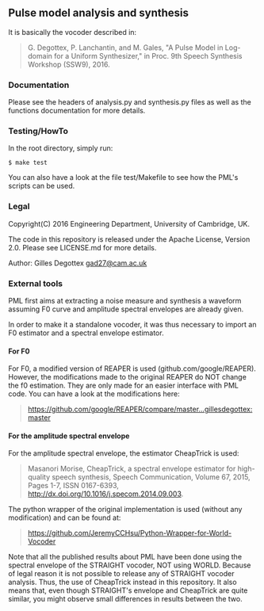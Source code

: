 ## Pulse model analysis and synthesis

It is basically the vocoder described in:
> G. Degottex, P. Lanchantin, and M. Gales, "A Pulse Model in Log-domain
>    for a Uniform Synthesizer," in Proc. 9th Speech Synthesis Workshop
>    (SSW9), 2016.

### Documentation
Please see the headers of analysis.py and synthesis.py files as well as the
functions documentation for more details.

### Testing/HowTo
In the root directory, simply run:
```make
$ make test
```

You can also have a look at the file test/Makefile to see how the PML's scripts can be used.

### Legal

Copyright(C) 2016 Engineering Department, University of Cambridge, UK.

The code in this repository is released under the Apache License, Version 2.0.
Please see LICENSE.md for more details.

Author: Gilles Degottex <gad27@cam.ac.uk>

### External tools
PML first aims at extracting a noise measure and synthesis a waveform assuming F0 curve and amplitude spectral envelopes are already given.

In order to make it a standalone vocoder, it was thus necessary to import an F0 estimator and a spectral envelope estimator.

#### For F0
For F0, a modified version of REAPER is used (github.com/google/REAPER).
However, the modifications made to the original REAPER do NOT change the f0 estimation.
They are only made for an easier interface with PML code.
You can have a look at the modifications here:
> https://github.com/google/REAPER/compare/master...gillesdegottex:master

#### For the amplitude spectral envelope
For the amplitude spectral envelope, the estimator CheapTrick is used:

> Masanori Morise, CheapTrick, a spectral envelope estimator for high-quality speech synthesis, Speech Communication, Volume 67, 2015, Pages 1-7, ISSN 0167-6393, http://dx.doi.org/10.1016/j.specom.2014.09.003.

The python wrapper of the original implementation is used (without any modification) and can be found at:
> https://github.com/JeremyCCHsu/Python-Wrapper-for-World-Vocoder

Note that all the published results about PML have been done using the spectral envelope of the STRAIGHT vocoder, NOT using WORLD.
Because of legal reason it is not possible to release any of STRAIGHT vocoder analysis. Thus, the use of CheapTrick instead in this repository.
It also means that, even though STRAIGHT's envelope and CheapTrick are quite similar, you might observe small differences in results between the two.
